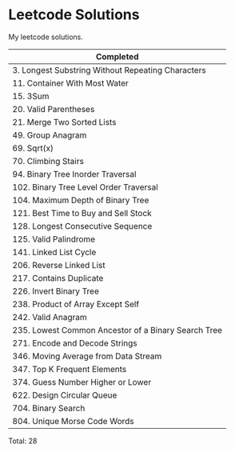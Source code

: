 # Leetcode Solutions

My leetcode solutions.

| Completed                                           |
| --------------------------------------------------- |
| 3. Longest Substring Without Repeating Characters   |
| 11. Container With Most Water                       |
| 15. 3Sum                                            |
| 20. Valid Parentheses                               |
| 21. Merge Two Sorted Lists                          |
| 49. Group Anagram                                   |
| 69. Sqrt(x)                                         |
| 70. Climbing Stairs                                 |
| 94. Binary Tree Inorder Traversal                   |
| 102. Binary Tree Level Order Traversal              |
| 104. Maximum Depth of Binary Tree                   |
| 121. Best Time to Buy and Sell Stock                |
| 128. Longest Consecutive Sequence                   |
| 125. Valid Palindrome                               |
| 141. Linked List Cycle                              |
| 206. Reverse Linked List                            |
| 217. Contains Duplicate                             |
| 226. Invert Binary Tree                             |
| 238. Product of Array Except Self                   |
| 242. Valid Anagram                                  |
| 235. Lowest Common Ancestor of a Binary Search Tree |
| 271. Encode and Decode Strings                      |
| 346. Moving Average from Data Stream                |
| 347. Top K Frequent Elements                        |
| 374. Guess Number Higher or Lower                   |
| 622. Design Circular Queue                          |
| 704. Binary Search                                  |
| 804. Unique Morse Code Words                        |

Total: 28
